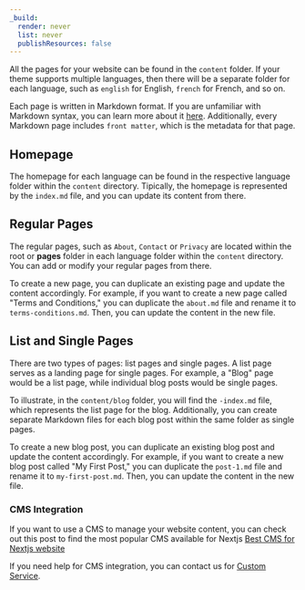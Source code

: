 ```yaml
---
_build:
  render: never
  list: never
  publishResources: false
---
```


All the pages for your website can be found in the `content` folder. If your theme supports multiple languages, then there will be a separate folder for each language, such as `english` for English, `french` for French, and so on.

Each page is written in Markdown format. If you are unfamiliar with Markdown syntax, you can learn more about it [here](https://www.markdownguide.org/basic-syntax/). Additionally, every Markdown page includes `front matter`, which is the metadata for that page.

## Homepage

The homepage for each language can be found in the respective language folder within the `content` directory. Tipically, the homepage is represented by the `index.md` file, and you can update its content from there.

## Regular Pages

The regular pages, such as `About`, `Contact` or `Privacy` are located within the root or **pages** folder in each language folder within the `content` directory. You can add or modify your regular pages from there.

To create a new page, you can duplicate an existing page and update the content accordingly. For example, if you want to create a new page called "Terms and Conditions," you can duplicate the `about.md` file and rename it to `terms-conditions.md`. Then, you can update the content in the new file.

## List and Single Pages

There are two types of pages: list pages and single pages. A list page serves as a landing page for single pages. For example, a "Blog" page would be a list page, while individual blog posts would be single pages.

To illustrate, in the `content/blog` folder, you will find the `-index.md` file, which represents the list page for the blog. Additionally, you can create separate Markdown files for each blog post within the same folder as single pages.

To create a new blog post, you can duplicate an existing blog post and update the content accordingly. For example, if you want to create a new blog post called "My First Post," you can duplicate the `post-1.md` file and rename it to `my-first-post.md`. Then, you can update the content in the new file.

### CMS Integration

If you want to use a CMS to manage your website content, you can check out this post to find the most popular CMS available for Nextjs [Best CMS for Nextjs website](https://themefisher.com/best-cms-for-nextjs)


If you need help for CMS integration, you can contact us for [Custom Service](https://themefisher.com/custom-development).
